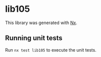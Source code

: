 # lib105

This library was generated with [Nx](https://nx.dev).

## Running unit tests

Run `nx test lib105` to execute the unit tests.
